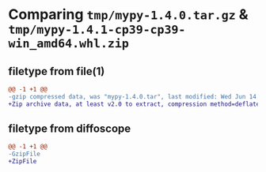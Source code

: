 # Comparing `tmp/mypy-1.4.0.tar.gz` & `tmp/mypy-1.4.1-cp39-cp39-win_amd64.whl.zip`

## filetype from file(1)

```diff
@@ -1 +1 @@
-gzip compressed data, was "mypy-1.4.0.tar", last modified: Wed Jun 14 22:02:11 2023, max compression
+Zip archive data, at least v2.0 to extract, compression method=deflate
```

## filetype from diffoscope

```diff
@@ -1 +1 @@
-GzipFile
+ZipFile
```

